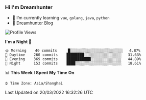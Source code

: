 ### Hi I'm Dreamhunter

- 🌱 I’m currently learning `vue`, `golang`, `java`, `python`
- 💬 [Dreamhunter Blog](https://dreamhunter2333.com/)

<!--START_SECTION:waka-->
![Profile Views](http://img.shields.io/badge/Profile%20Views-89-blue)

**I'm a Night 🦉** 

```text
🌞 Morning    40 commits     █░░░░░░░░░░░░░░░░░░░░░░░░   4.87% 
🌆 Daytime    260 commits    ████████░░░░░░░░░░░░░░░░░   31.63% 
🌃 Evening    369 commits    ███████████░░░░░░░░░░░░░░   44.89% 
🌙 Night      153 commits    ████░░░░░░░░░░░░░░░░░░░░░   18.61%

```


📊 **This Week I Spent My Time On** 

```text
⌚︎ Time Zone: Asia/Shanghai

```


 Last Updated on 20/03/2022 16:32:26 UTC
<!--END_SECTION:waka-->

<!-- ![jinmu333's github stats](https://github-readme-stats.vercel.app/api?username=jinmu333&show_icons=true&theme=vue-dark)

[![Top Langs](https://github-readme-stats.vercel.app/api/top-langs/?username=jinmu333&hide=smali,html,javascript&theme=vue-dark)](https://github.com/anuraghazra/github-readme-stats)
 -->
<!--
**jinmu333/jinmu333** is a ✨ _special_ ✨ repository because its `README.md` (this file) appears on your GitHub profile.

Here are some ideas to get you started:

- 🔭 I’m currently working on ...
- 🌱 I’m currently learning ...
- 👯 I’m looking to collaborate on ...
- 🤔 I’m looking for help with ...
- 💬 Ask me about ...
- 📫 How to reach me: ...
- 😄 Pronouns: ...
- ⚡ Fun fact: ...
- 📫 [Dreamhunter resume](https://hacknical.com/jinmu333/resume?locale=zh)
-->
